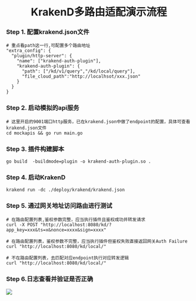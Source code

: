 <h1 align="center">KrakenD多路由适配演示流程</h1>

### Step 1. 配置krakend.json文件
```shell
# 重点看path这一行,可配置多个路由地址
"extra_config": {
  "plugin/http-server": {
    "name": ["krakend-auth-plugin"],
    "krakend-auth-plugin": {
      "path": ["/kd/v1/query","/kd/local/query"],
      "file_cloud_path":"http://localhsot/xxx.json"
    }
  }
}
```

### Step 2. 启动模拟的api服务
```shell
# 这里开启的9001端口http服务，已在krakend.json中做了endpoint的配置，具体可查看krakend.json文件
cd mockapis && go run main.go 
```

### Step 3. 插件构建脚本
```shell
go build  -buildmode=plugin -o krakend-auth-plugin.so .
```

### Step 4. 启动KrakenD
```shell
krakend run -dc ./deploy/krakend/krakend.json
```
### Step 5. 通过网关地址访问路由进行测试
```shell
# 在路由配置列表,鉴权参数完整，应当执行插件且鉴权成功并转发请求
curl -X POST "http://localhost:8080/kd/?app_key=xxx&ts=x&nonce=xxxx&sign=xxxx"

# 在路由配置列表，鉴权参数不完整，应当执行插件但鉴权失败直接返回网关Auth Failure
curl "http://localhost:8080/kd/local/"

# 不在路由配置列表，去匹配对应endpoint执行对应转发逻辑
curl "http://localhost:8080/kd/local/"
```

### Step 6.日志查看并验证是否正确
<img src="./assets/log.png">